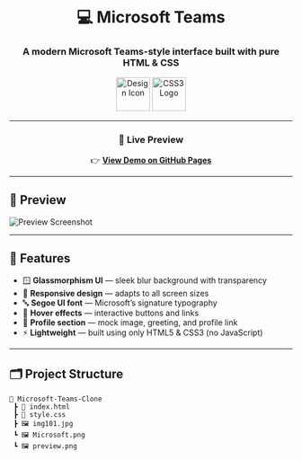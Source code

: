 <div align="center">

# 💻 Microsoft Teams 

### A modern Microsoft Teams-style interface built with pure HTML & CSS

<img src="https://cdn-icons-png.flaticon.com/512/888/888859.png" height="60" alt="Design Icon"/>
<img src="https://upload.wikimedia.org/wikipedia/commons/d/d5/CSS3_logo_and_wordmark.svg" height="60" alt="CSS3 Logo"/>

---

### 🚀 **Live Preview**

👉 [**View Demo on GitHub Pages**](https://anujghimire08.github.io/Microsoft-Teams/)  


</div>

---

## 📸 Preview

![Preview Screenshot](ProjectPreviewMS.png)  


---

## 🧱 Features

- 🪟 **Glassmorphism UI** — sleek blur background with transparency  
- 🎨 **Responsive design** — adapts to all screen sizes  
- 🔤 **Segoe UI font** — Microsoft’s signature typography  
- 🔘 **Hover effects** — interactive buttons and links  
- 👤 **Profile section** — mock image, greeting, and profile link  
- ⚡ **Lightweight** — built using only HTML5 & CSS3 (no JavaScript)

---

## 🗂️ Project Structure

```text
📁 Microsoft-Teams-Clone
 ┣ 📄 index.html
 ┣ 📄 style.css
 ┣ 🖼️ img101.jpg
 ┗ 🖼️ Microsoft.png
 ┗ 🖼️ preview.png

